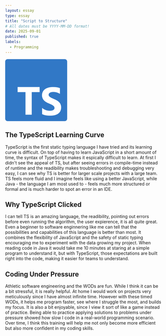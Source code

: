```yaml
---
layout: essay
type: essay
title: "Script to Structure"
# All dates must be YYYY-MM-DD format!
date: 2025-09-01
published: true
labels:
  - Programming
---
```


<img width="200px" class="rounded float-start pe-4" src="../img/script-to-structure/Typescript.png">

## The TypeScript Learning Curve
TypeScript is the first static typing language I have tried and its learning curve is difficult. On top of having to learn JavaScript in a short amount of time, the syntax of TypeScript makes it espically difficult to learn. At first I didn't see the appeal of TS, but after seeing errors in compile-time instead of runtime and the readibility makes troubleshooting and debugging very easy, I can see why TS is better for larger scale projects with a large team. TS feels more fluid and I imagine feels like using a better JavaScript, while Java - the language I am most used to - feels much more structured or formal and is much harder to spot an error in an IDE. 

## Why TypeScript Clicked
I can tell TS is an amazing language, the readibility, pointing out errors before even running the algorithm, the user expierence, it is all quite great. Even a beginner to software enginnering like me can tell that the possibilities and capabilities of this language is better than most. It combines the flexibility of JavaScript and the safety of static typing encouraging me to experiment with the data growing my project. When reading code in Java it would take me 10 minutes at staring at a simple program to understand it, but with TypeScript, those expectations are built right into the code, making it easier for teams to understand.

## Coding Under Pressure
Athletic software engineering and the WODs are fun. While I think it can be a bit stressful, it is really helpful. At home I would work on projects very meticulously since I have almost infinite time. However with these timed WODs, it helps me program faster, see where I struggle the most, and builds my focus. It is also a bit enjoyable, since I view it sort of like a game instead of practice. Being able to practice applying solutions to problems under pressure showed how slow I code in a real-world programming scenario. Over time, I think this training will help me not only become more efficient but also more confident in my coding skills.
